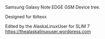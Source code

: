 Samsung Galaxy Note EDGE GSM Device tree.

Designed for tbltexx

Edited by the AlaskaLinuxUser for SLIM 7
https://thealaskalinuxuser.wordpress.com
